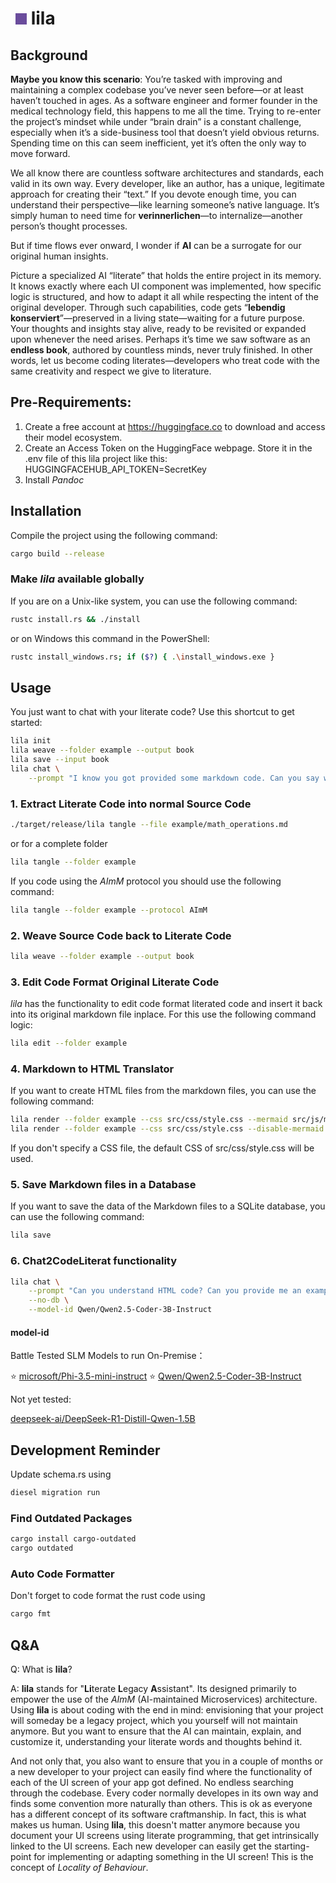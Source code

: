 # <span style="display:inline-block;width:18px;height:18px;background-color:#6A4C9C;margin-left:8px;"></span> lila

## Background

**Maybe you know this scenario**: You’re tasked with improving and maintaining a complex codebase you’ve never seen before—or at least haven’t touched in ages. As a software engineer and former founder in the medical technology field, this happens to me all the time. Trying to re-enter the project’s mindset while under “brain drain” is a constant challenge, especially when it’s a side-business tool that doesn’t yield obvious returns. Spending time on this can seem inefficient, yet it’s often the only way to move forward.

We all know there are countless software architectures and standards, each valid in its own way. Every developer, like an author, has a unique, legitimate approach for creating their “text.” If you devote enough time, you can understand their perspective—like learning someone’s native language. It’s simply human to need time for **verinnerlichen**—to internalize—another person’s thought processes.

But if time flows ever onward, I wonder if **AI** can be a surrogate for our original human insights.

Picture a specialized AI “literate” that holds the entire project in its memory. It knows exactly where each UI component was implemented, how specific logic is structured, and how to adapt it all while respecting the intent of the original developer. Through such capabilities, code gets “**lebendig konserviert**”—preserved in a living state—waiting for a future purpose. Your thoughts and insights stay alive, ready to be revisited or expanded upon whenever the need arises. Perhaps it’s time we saw software as an **endless book**, authored by countless minds, never truly finished. In other words, let us become coding literates—developers who treat code with the same creativity and respect we give to literature.


## Pre-Requirements:

1. Create a free account at https://huggingface.co to download and access their model ecosystem.
2. Create an Access Token on the HuggingFace webpage. Store it in the .env file of this lila project like this: HUGGINGFACEHUB_API_TOKEN=SecretKey
3. Install *Pandoc*


## Installation

Compile the project using the following command:

```bash
cargo build --release
```


### Make *lila* available globally

If you are on a Unix-like system, you can use the following command:

```bash
rustc install.rs && ./install
```

or on Windows this command in the PowerShell:

```bash
rustc install_windows.rs; if ($?) { .\install_windows.exe }
```


## Usage

You just want to chat with your literate code? Use this shortcut to get started:

```bash
lila init
lila weave --folder example --output book
lila save --input book
lila chat \
    --prompt "I know you got provided some markdown code. Can you say whats happening there? In which file did we define some Rust math equations? Can you enhance these equations and return me the corresponding code?"
```

### 1. Extract Literate Code into normal Source Code

```bash
./target/release/lila tangle --file example/math_operations.md
```

or for a complete folder

```bash
lila tangle --folder example
```

If you code using the *AImM* protocol you should use the following command:

```bash
lila tangle --folder example --protocol AImM
```


### 2. Weave Source Code back to Literate Code

```bash
lila weave --folder example --output book
```


### 3. Edit Code Format Original Literate Code

*lila* has the functionality to edit code format literated code and insert it back into its original markdown file inplace.
For this use the following command logic:

```bash
lila edit --folder example
```

### 4. Markdown to HTML Translator

If you want to create HTML files from the markdown files, you can use the following command:

```bash
lila render --folder example --css src/css/style.css --mermaid src/js/mermaid.min.js
lila render --folder example --css src/css/style.css --disable-mermaid
```

If you don't specify a CSS file, the default CSS of src/css/style.css will be used.

### 5. Save Markdown files in a Database

If you want to save the data of the Markdown files to a SQLite database, you can use the following command:

```bash
lila save
```

### 6. Chat2CodeLiterat functionality

```bash
lila chat \
    --prompt "Can you understand HTML code? Can you provide me an example code? With a button? And if I click the button every time, a counter gets increased by the number 2? Can you also add some css design within the HTML code?" \
    --no-db \
    --model-id Qwen/Qwen2.5-Coder-3B-Instruct
```


#### model-id

Battle Tested SLM Models to run On-Premise：

⭐ [microsoft/Phi-3.5-mini-instruct](https://huggingface.co/microsoft/Phi-3.5-mini-instruct)
⭐ [Qwen/Qwen2.5-Coder-3B-Instruct](https://huggingface.co/Qwen/Qwen2.5-Coder-3B-Instruct)

Not yet tested:

[deepseek-ai/DeepSeek-R1-Distill-Qwen-1.5B](https://huggingface.co/deepseek-ai/DeepSeek-R1-Distill-Qwen-1.5B)


## Development Reminder

Update schema.rs using

```bash
diesel migration run
```

### Find Outdated Packages

```bash
cargo install cargo-outdated
cargo outdated
```

### Auto Code Formatter

Don't forget to code format the rust code using

```bash
cargo fmt
```


## Q&A

Q: What is **lila**?

A: **lila** stands for "**Li**terate **L**egacy **A**ssistant". Its designed primarily to empower the use of the *AImM* (AI-maintained Microservices) architecture.
Using **lila** is about coding with the end in mind: envisioning that your project will someday be a legacy project, which you yourself will not maintain anymore. But you want to ensure that the AI can maintain, explain, and customize it, understanding your literate words and thoughts behind it.

And not only that, you also want to ensure that you in a couple of months or a new developer to your project can easily find where the functionality of each of the UI screen of your app got defined. No endless searching through the codebase. Every coder normally developes in its own way and finds some convention more naturally than others. This is ok as everyone has a different concept of its software craftmanship. In fact, this is what makes us human. Using **lila**, this doesn't matter anymore because you document your UI screens using literate programming, that get intrinsically linked to the UI screens. Each new developer can easily get the starting-point for implementing or adapting something in the UI screen! This is the concept of *Locality of Behaviour*.
